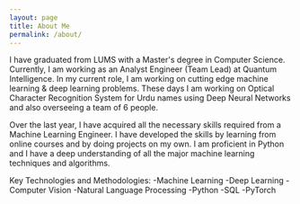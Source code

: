 ```yaml
---
layout: page
title: About Me
permalink: /about/
---
```


I have graduated from LUMS with a Master's degree in Computer Science. Currently, I am working as an Analyst Engineer (Team Lead) at Quantum Intelligence. In my current role, I am working on cutting edge machine learning & deep learning problems. These days I am working on Optical Character Recognition System for Urdu names using Deep Neural Networks and also overseeing a team of 6 people.

Over the last year, I have acquired all the necessary skills required from a Machine Learning Engineer. I have developed the skills by learning from online courses and by doing projects on my own. I am proficient in Python and I have a deep understanding of all the major machine learning techniques and algorithms.

Key Technologies and Methodologies:
-Machine Learning
-Deep Learning
-Computer Vision
-Natural Language Processing
-Python
-SQL
-PyTorch
